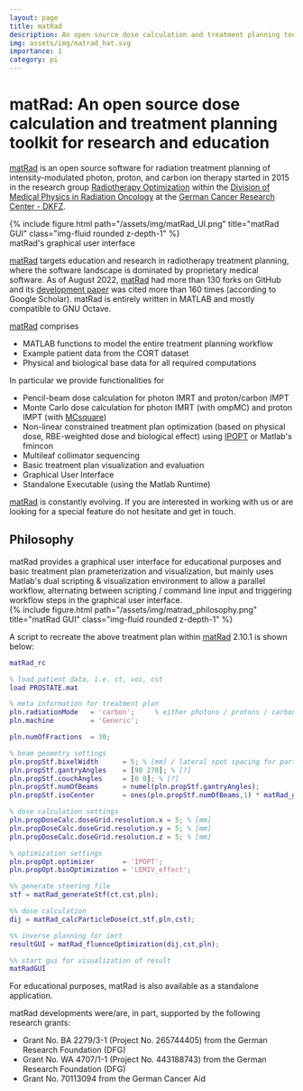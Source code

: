 ```yaml
---
layout: page
title: matRad
description: An open source dose calculation and treatment planning toolkit for radiotherapy research and education
img: assets/img/matrad_hat.svg
importance: 1
category: pi
---
```


# matRad: An open source dose calculation and treatment planning toolkit for research and education

[matRad](http://matrad.org) is an open source software for radiation treatment planning of intensity-modulated photon, proton, and carbon ion therapy started in 2015 in the research group [Radiotherapy Optimization](https://www.dkfz.de/radopt) within the [Division of Medical Physics in Radiation Oncology](https://www.dkfz.de/en/medphys/) at the [German Cancer Research Center - DKFZ](https://www.dkfz.de). 

<div class="row">
    <div class="col-sm mt-3 mt-md-0">
        {% include figure.html path="/assets/img/matRad_UI.png" title="matRad GUI" class="img-fluid rounded z-depth-1" %}
    </div>
</div>
<div class="caption">
    matRad's graphical user interface
</div>


[matRad](http://matrad.org) targets education and research in radiotherapy treatment planning, where the software landscape is dominated by proprietary medical software. As of August 2022, [matRad](http://matrad.org) had more than 130 forks on GitHub and its [development paper](https://doi.org/10.1002/mp.12251) was cited more than 160 times (according to Google Scholar). matRad is entirely written in MATLAB and mostly compatible to GNU Octave.

[matRad](http://matrad.org) comprises
- MATLAB functions to model the entire treatment planning workflow
- Example patient data from the CORT dataset
- Physical and biological base data for all required computations

In particular we provide functionalities for

- Pencil-beam dose calculation for photon IMRT and proton/carbon IMPT
- Monte Carlo dose calculation for photon IMRT (with ompMC) and proton IMPT (with [MCsquare](http://www.openmcsquare.org))
- Non-linear constrained treatment plan optimization (based on physical dose, RBE-weighted dose and biological effect) using [IPOPT](https://coin-or.github.io/Ipopt/) or Matlab's fmincon
- Multileaf collimator sequencing
- Basic treatment plan visualization and evaluation
- Graphical User Interface
- Standalone Executable (using the Matlab Runtime)

[matRad](http://matrad.org) is constantly evolving. If you are interested in working with us or are looking for a special feature do not hesitate and get in touch.

## Philosophy

<div class="row">
    <div class="col-sm-8">
        matRad provides a graphical user interface for educational purposes and basic treatment plan prameterization and visualization, but mainly uses Matlab's dual scripting & visualization environment to allow a parallel workflow, alternating between scripting / command line input and triggering workflow steps in the graphical user interface.
    </div>
    <div class="col-sm mt-3 mt-md-0">
        {% include figure.html path="/assets/img/matrad_philosophy.png" title="matRad GUI" class="img-fluid rounded z-depth-1" %}
    </div>
</div>

A script to recreate the above treatment plan within [matRad](http://matrad.org) 2.10.1 is shown below:

```matlab
matRad_rc

% load patient data, i.e. ct, voi, cst
load PROSTATE.mat

% meta information for treatment plan
pln.radiationMode   = 'carbon';     % either photons / protons / carbon
pln.machine         = 'Generic';

pln.numOfFractions  = 30;

% beam geometry settings
pln.propStf.bixelWidth      = 5; % [mm] / lateral spot spacing for particles
pln.propStf.gantryAngles    = [90 270]; % [?]
pln.propStf.couchAngles     = [0 0]; % [?]
pln.propStf.numOfBeams      = numel(pln.propStf.gantryAngles);
pln.propStf.isoCenter       = ones(pln.propStf.numOfBeams,1) * matRad_getIsoCenter(cst,ct,0);

% dose calculation settings
pln.propDoseCalc.doseGrid.resolution.x = 5; % [mm]
pln.propDoseCalc.doseGrid.resolution.y = 5; % [mm]
pln.propDoseCalc.doseGrid.resolution.z = 5; % [mm]

% optimization settings
pln.propOpt.optimizer       = 'IPOPT';
pln.propOpt.bioOptimization = 'LEMIV_effect';   

%% generate steering file
stf = matRad_generateStf(ct,cst,pln);

%% dose calculation
dij = matRad_calcParticleDose(ct,stf,pln,cst);

%% inverse planning for imrt
resultGUI = matRad_fluenceOptimization(dij,cst,pln);

%% start gui for visualization of result
matRadGUI
```

For educational purposes, matRad is also available as a standalone application.

matRad developments were/are, in part, supported by the following research grants:
- Grant No. BA 2279/3-1 (Project No. 265744405) from the German Research Foundation (DFG)
- Grant No. WA 4707/1-1 (Project No. 443188743) from the German Research Foundation (DFG)
- Grant No. 70113094 from the German Cancer Aid



